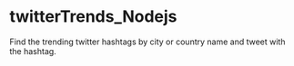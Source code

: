 # twitterTrends_Nodejs
Find the trending twitter hashtags by city or country name and tweet with the hashtag.
